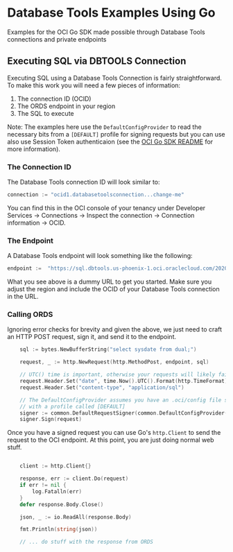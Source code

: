 # Database Tools Examples Using Go
Examples for the OCI Go SDK made possible through Database Tools connections and private endpoints

## Executing SQL via DBTOOLS Connection

Executing SQL using a Database Tools Connection is fairly straightforward. To make this work you will need a few pieces of information:

1. The connection ID (OCID)
2. The ORDS endpoint in your region
3. The SQL to execute

Note: The examples here use the ```DefaultConfigProvider``` to read the necessary bits from a ```[DEFAULT]``` profile for signing requests but you can use also use Session Token authenticaion (see the [OCI Go SDK README](https://github.com/oracle/oci-go-sdk/blob/master/README.md#configuring) for more information).

### The Connection ID

The Database Tools connection ID will look similar to:

```go
connection := "ocid1.databasetoolsconnection...change-me"
```

You can find this in the OCI console of your tenancy under Developer Services -> Connections -> Inspect the connection -> Connection information -> OCID.

### The Endpoint

A Database Tools endpoint will look something like the following:

```go
endpoint :=  "https://sql.dbtools.us-phoenix-1.oci.oraclecloud.com/20201005/ords/ocid1.databasetoolsconnection...change-me/_/sql"
```

What you see above is a dummy URL to get you started. Make sure you adjust the region and include the OCID of your Database Tools connection in the URL.

### Calling ORDS

Ignoring error checks for brevity and given the above, we just need to craft an HTTP POST request, sign it, and send it to the endpoint.

```go
	sql := bytes.NewBufferString("select sysdate from dual;")

	request, _ := http.NewRequest(http.MethodPost, endpoint, sql)

	// UTC() time is important, otherwise your requests will likely fail
	request.Header.Set("date", time.Now().UTC().Format(http.TimeFormat))
	request.Header.Set("content-type", "application/sql")

	// The DefaultConfigProvider assumes you have an .oci/config file setup
	// with a profile called [DEFAULT]
	signer := common.DefaultRequestSigner(common.DefaultConfigProvider())
	signer.Sign(request)
```

Once you have a signed request you can use Go's ```http.Client``` to send the request to the OCI endpoint. At this point, you are just doing normal web stuff.

```go

	client := http.Client{}

	response, err := client.Do(request)
	if err != nil {
		log.Fatalln(err)
	}
	defer response.Body.Close()

	json, _ := io.ReadAll(response.Body)

	fmt.Println(string(json))

    // ... do stuff with the response from ORDS
```